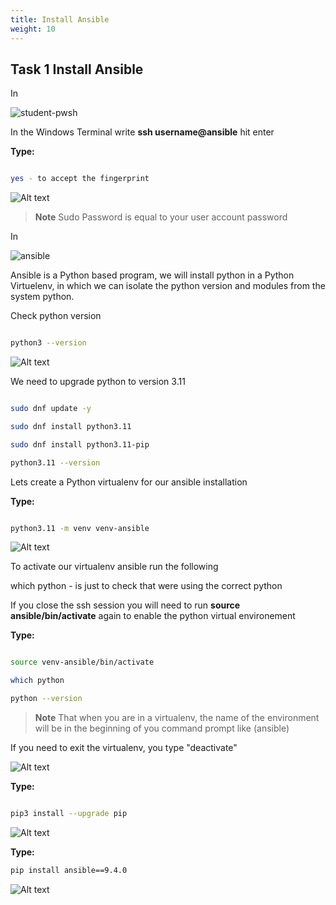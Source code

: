 ```yaml
---
title: Install Ansible
weight: 10
---
```


## Task 1 Install Ansible

In

![student-pwsh](/images/student-pwsh.png)

In the Windows Terminal write __ssh username@ansible__ hit enter

__Type:__

```bash

yes - to accept the fingerprint

```

![Alt text](images/000_azure_ssh.png?raw=true "ssh")

> __Note__
> Sudo Password is equal to your user account password

In

![ansible](/images/ansible.png)

Ansible is a Python based program, we will install python in a Python Virtuelenv, in which we can isolate the python version and modules from the system python.

Check python version

```bash

python3 --version

```

![Alt text](images/000_default_python.png?raw=true "default python")

We need to upgrade python to version 3.11

```bash

sudo dnf update -y

sudo dnf install python3.11

sudo dnf install python3.11-pip

python3.11 --version

```

Lets create a Python virtualenv for our ansible installation

__Type:__

```bash

python3.11 -m venv venv-ansible

```

![Alt text](images/003_create_virtualenv.png?raw=true "create virtualenv Ansible")

To activate our virtualenv ansible run the following

which python - is just to check that were using the correct python

If you close the ssh session you will need to run __source ansible/bin/activate__ again to enable the python virtual environement

__Type:__

```bash

source venv-ansible/bin/activate

which python

python --version

```

> **Note**
> That when you are in a virtualenv, the name of the environment will be in the beginning of you command prompt like (ansible)

If you need to exit the virtualenv, you type "deactivate"

![Alt text](images/003_activate_virtualenv.png?raw=true "active virtualenv Ansible")

__Type:__

```bash

pip3 install --upgrade pip

```

![Alt text](images/002_install_pip3_upgrade.png?raw=true "Upgrade PIP")

__Type:__

```bash
pip install ansible==9.4.0
```

![Alt text](images/003_install_ansible.png?raw=true "Install Ansible")
